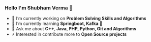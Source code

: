 ### Hello I'm Shubham Verma 👋


- 🔭 I’m currently working on **Problem Solving Skills and Algorithms**
- 🌱 I’m currently learning **Springboot, Kafka** 🤣
- 💬 Ask me about **C++, Java, PHP, Python, Git and Algorithms**
- ⚡ Interested in contribute more to **Open Source projects**
